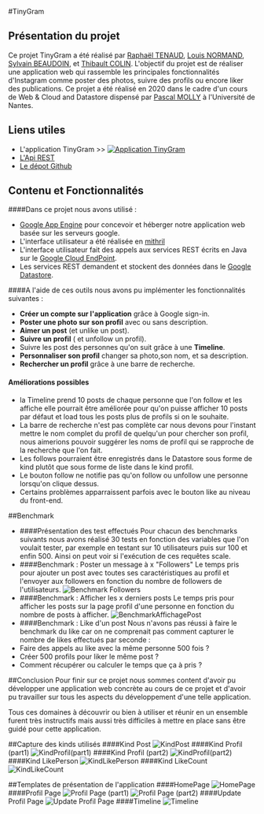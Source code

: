 #TinyGram

## Présentation du projet
Ce projet TinyGram a été réalisé par 
[Raphaël TENAUD](https://github.com/Raph-glitch), 
[Louis NORMAND](https://github.com/LouisNmd), 
[Sylvain BEAUDOIN](https://github.com/ParadoxeDore), et 
[Thibault COLIN](https://github.com/Thibault-COLIN).
L'objectif du projet est de réaliser une application web qui rassemble les principales fonctionnalités 
d'Instagram comme poster des photos, suivre des profils ou encore liker des publications.
Ce projet a été réalisé en 2020 dans le cadre d'un cours de Web & Cloud and Datastore dispensé par 
[Pascal MOLLY](https://sites.google.com/view/pascal-molli/teaching/webcloud) à l'Université de Nantes.

## Liens utiles

* L'application TinyGram >> [![Application TinyGram](imgReadme/favicon.png)](https://tinygram-1.ew.r.appspot.com/)
* [L'Api REST](https://endpointsportal.tinygram-1.cloud.goog/)
* [Le dépot Github](https://github.com/Raph-glitch/tinyGram)

## Contenu et Fonctionnalités
####Dans ce projet nous avons utilisé :
* [Google App Engine](https://cloud.google.com/appengine?hl=fr) pour concevoir et héberger notre application web basée sur les serveurs google.
* L'interface utilisateur a été réalisée en [mithril](https://mithril.js.org/)
* L'interface utilisateur fait des appels aux services REST écrits en Java sur le [Google Cloud EndPoint](https://cloud.google.com/endpoints/?hl=fr).
* Les services REST demandent et stockent des données dans le [Google Datastore](https://cloud.google.com/datastore/?hl=fr).

####A l'aide de ces outils nous avons pu implémenter les fonctionnalités suivantes :

* **Créer un compte sur l'application** grâce à Google sign-in.
* **Poster une photo sur son profil** avec ou sans description. 
* **Aimer un post** (et unlike un post).
* **Suivre un profil** ( et unfollow un profil).
* Suivre les post des personnes qu'on suit grâce à une **Timeline**.
* **Personnaliser son profil** changer sa photo,son nom, et sa description.
* **Rechercher un profil** grâce à une barre de recherche.

#### Améliorations possibles
* la Timeline prend 10 posts de chaque personne que l'on follow et les affiche
elle pourrait être améliorée pour qu'on puisse afficher 10 posts par défaut et load tous les posts 
plus de profils si on le souhaite.
* La barre de recherche n'est pas complète car nous devons pour l'instant mettre 
le nom complet du profil de quelqu'un pour chercher son profil, nous aimerions 
pouvoir suggérer les noms de profil qui se rapproche de la recherche que l'on fait.
* Les follows pourraient être enregistrés dans le Datastore sous forme de kind
 plutôt que sous forme de liste dans le kind profil.
* Le bouton follow ne notifie pas qu'on follow ou unfollow une personne lorsqu'on 
clique dessus. 
* Certains problèmes apparraissent parfois avec le bouton like au niveau du front-end.

##Benchmark
* ####Présentation des test effectués
Pour chacun des benchmarks suivants nous avons réalisé 
30 tests en fonction des variables que l'on voulait tester, 
par exemple en testant sur 10 utilisateurs puis sur 100 et enfin 500.
Ainsi on peut voir si l'exécution de ces requêtes scale.
* ####Benchmark : Poster un message à x "Followers"
Le temps pris pour ajouter un post avec toutes ses caractéristiques au profil et l'envoyer aux followers en fonction 
du nombre de followers de l'utilisateurs.
![Benchmark Followers](imgReadme/BenchmarkFollowers.PNG)
* ####Benchmark : Afficher les x derniers posts
Le temps pris pour afficher les posts sur la page profil d'une personne en fonction du nombre de 
posts à afficher. 
![BenchmarkAffichagePost](imgReadme/BenchmarkAffichagePost.PNG)
* ####Benchmark : Like d'un post
Nous n'avons pas réussi à faire le benchmark du like car on ne comprenait pas comment capturer le nombre de likes effectués 
par seconde :
* Faire des appels au like avec la même personne 500 fois ?
* Créer 500 profils pour liker le même post ?
* Comment récupérer ou calculer le temps que ça à pris ?

[insérer le benchmark des likes]: <>

##Conclusion
Pour finir sur ce projet nous sommes content d'avoir pu développer une application 
web concrète au cours de ce projet et d'avoir pu travailler sur tous les aspects du
développement d'une telle application.

Tous ces domaines à découvrir ou bien à utiliser et réunir en un ensemble furent très instructifs 
mais aussi très difficiles à mettre en place sans être guidé pour cette application. 

##Capture des kinds utilisés
####Kind Post
![KindPost](imgReadme/KindsPost(part1).PNG)
####Kind Profil (part1)
![KindProfil(part1)](imgReadme/KindProfil(part1).PNG)
####Kind Profil (part2)
![KindProfil(part2)](imgReadme/KindsProfil(part2).PNG)
####Kind LikePerson
![KindLikePerson](imgReadme/KindsLikePerson.PNG)
####Kind LikeCount
![KindLikeCount](imgReadme/KindsLikeCount.PNG)


##Templates de présentation de l'application
####HomePage
![HomePage](imgReadme/HomePage.PNG)
####Profil Page
![Profil Page (part1)](imgReadme/profilpage(part1).PNG)
![Profil Page (part2)](imgReadme/profilpage(part2).PNG)
####Update Profil Page
![Update Profil Page](imgReadme/updateProfilPage.PNG)
####Timeline
![Timeline](imgReadme/Timeline.PNG)
